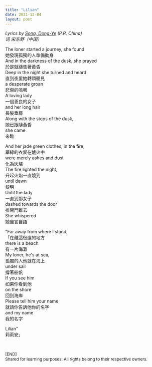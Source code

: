 ```yaml
---
title: "Lilian"
date: 2021-12-04
layout: post
---
```


 *Lyrics by [Song, Dong-Ye](https://en.wikipedia.org/wiki/Song_Dongye) (P.R. China)*  
 *词 宋东野（中国）*  

The loner started a journey, she found  
她發現孤獨的人準備動身  
And in the darkness of the dusk, she prayed  
於是就禱告著黃昏  
Deep in the night she turned and heard  
直到夜里她轉頭聽見  
a desperate groan  
悲傷的嗚咽  
A loving lady  
一個善良的女子  
and her long hair  
長髮垂肩  
Along with the steps of the dusk,  
她已跟隨黃昏  
she came  
來臨  

And her jade green clothes, in the fire,  
翠綠的衣裳在爐火中  
were merely ashes and dust  
化為灰燼  
The fire lighted the night,  
升起火焰一直燒到  
until dawn  
黎明  
Until the lady  
一直到那女子  
dashed towards the door  
推開門離去  
She whispered  
她自言自語  

"Far away from where I stand,  
「在離這很遠的地方  
there is a beach  
有一片海灘  
My loner, he's at sea,  
孤獨的人他就在海上  
under sail  
撐著船帆  
If you see him  
如果你看到他  
on the shore  
回到海岸  
Please tell him your name  
就請你告訴他你的名字  
and my name  
我的名字  

Lilian"  
莉莉安」  

<br>
<p>
<font size="2">
[END]
<br>
Shared for learning purposes. All rights belong to their respective owners.
</font>
</p>